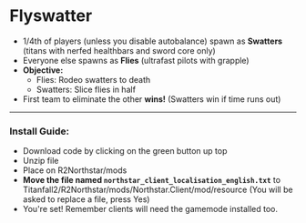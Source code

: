 # Flyswatter
- 1/4th of players (unless you disable autobalance) spawn as **Swatters** (titans with nerfed healthbars and sword core only)
- Everyone else spawns as **Flies** (ultrafast pilots with grapple)
- **Objective:**
    - Flies: Rodeo swatters to death
    - Swatters: Slice flies in half
- First team to eliminate the other **wins!** (Swatters win if time runs out)

-------------------------------

### Install Guide:
- Download code by clicking on the green button up top
- Unzip file
- Place on R2Northstar/mods
- **Move the file named `northstar_client_localisation_english.txt`** to Titanfall2/R2Northstar/mods/Northstar.Client/mod/resource (You will be asked to replace a file, press Yes)
- You're set! Remember clients will need the gamemode installed too.
